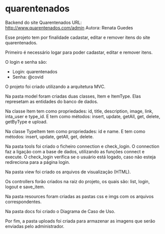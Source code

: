 # quarentenados
Backend do site Quarentenados
URL: http://www.quarentenados.com/admin
Autora: Renata Guedes

Esse projeto tem por finalidade cadastar, editar e remover itens do site quarentenados.

Primeiro é necessário logar para poder cadastar, editar e remover itens.

O login e senha são:

- Login: quarentenados 
- Senha: @covid

O projeto foi criado utilizando a arquitetura MVC. 

Na pasta model foram criadas duas classes, Item e ItemType. Elas represetam as entidades do banco de dados. 

Na classe Item tem como propriedades: id, title, description, image, link, inta_user e type_id. E tem como métodos: insert, update, getAll, get, delete, getByType e upload.

Na classe TypeItem tem como propriedades: id e name. E tem como métodos: insert, update, getAll, get, delete.

Na pasta tools foi criado o ficheiro connection e check_login. 
O connection faz a ligação com a base de dados, utilizando as funções connect e execute. O check_login verifica se o usuário está logado, caso não esteja redireciona para a página login.

Na pasta view foi criado os arquivos de visualização (HTML).

Os controllers forão criados na raiz do projeto, os quais são: list, login, logout e save_item.

Na pasta resources foram criadas as pastas css e imgs com os arquivos correspondentes. 

Na pasta docs foi criado o Diagrama de Caso de Uso. 

Por fim, a pasta uploads foi criada para armazenar as imagens que serão enviadas pelo administrador.